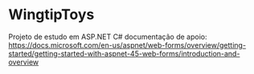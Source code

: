 # WingtipToys
Projeto de estudo em ASP.NET C#
documentação de apoio:
https://docs.microsoft.com/en-us/aspnet/web-forms/overview/getting-started/getting-started-with-aspnet-45-web-forms/introduction-and-overview
